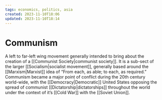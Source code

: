 ```yaml
---
tags: economics, politics, asia
created: 2023-11-10T18:06
updated: 2023-11-10T18:14
---
```

# Communism

A left to far-left wing movement generally intended to bring about the creation of a [[Communist Society|communist society]]. It is a sub-sect of the larger [[Socialism|socialist movement]], generally based around the [[Marxism|Marxist]] idea of “From each, as able; to each, as required.” Communism became a major point of conflict during the 20th century world-wide, with the [[Democracy|Democratic]] United States opposing the spread of communist [[Dictatorship|dictatorships]] throughout the world under the context of it’s [[Cold War]] with the [[Soviet Union]].